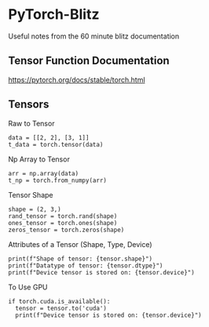 # PyTorch-Blitz
Useful notes from the 60 minute blitz documentation

## Tensor Function Documentation

https://pytorch.org/docs/stable/torch.html

## Tensors

Raw to Tensor
```
data = [[2, 2], [3, 1]]
t_data = torch.tensor(data)
```

Np Array to Tensor
```
arr = np.array(data)
t_np = torch.from_numpy(arr)
```

Tensor Shape 
```
shape = (2, 3,)
rand_tensor = torch.rand(shape)
ones_tensor = torch.ones(shape)
zeros_tensor = torch.zeros(shape)
```

Attributes of a Tensor (Shape, Type, Device)
```
print(f"Shape of tensor: {tensor.shape}")
print(f"Datatype of tensor: {tensor.dtype}")
print(f"Device tensor is stored on: {tensor.device}")
```

To Use GPU
```
if torch.cuda.is_available():
  tensor = tensor.to('cuda')
  print(f"Device tensor is stored on: {tensor.device}")
```
